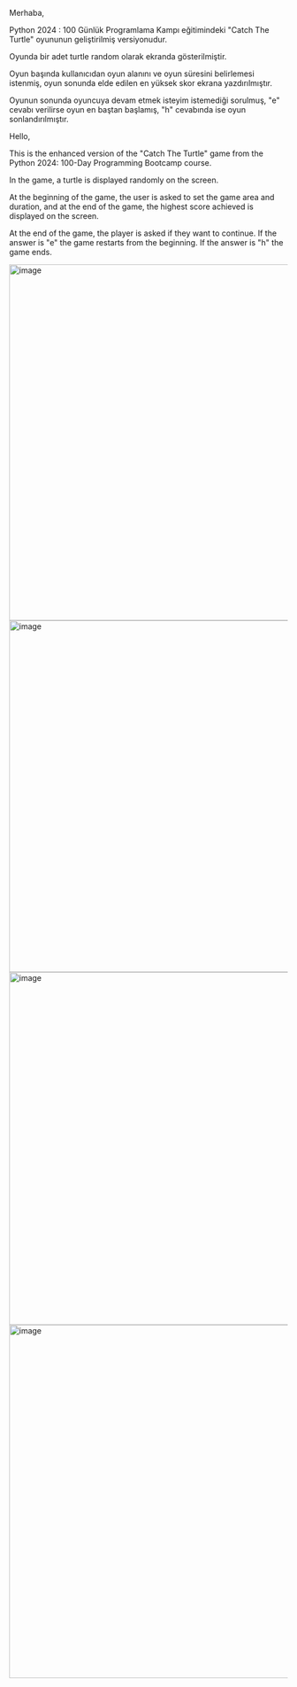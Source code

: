 Merhaba,

Python 2024 : 100 Günlük Programlama Kampı eğitimindeki "Catch The Turtle" oyununun geliştirilmiş versiyonudur.

Oyunda bir adet turtle random olarak ekranda gösterilmiştir.

Oyun başında kullanıcıdan oyun alanını ve oyun süresini belirlemesi istenmiş, oyun sonunda elde edilen en yüksek skor ekrana yazdırılmıştır.

Oyunun sonunda oyuncuya devam etmek isteyim istemediği sorulmuş, "e" cevabı verilirse oyun en baştan başlamış, "h" cevabında ise oyun sonlandırılmıştır.

Hello,

This is the enhanced version of the "Catch The Turtle" game from the Python 2024: 100-Day Programming Bootcamp course.

In the game, a turtle is displayed randomly on the screen.

At the beginning of the game, the user is asked to set the game area and duration, and at the end of the game, the highest score achieved is displayed on the screen.

At the end of the game, the player is asked if they want to continue. If the answer is "e" the game restarts from the beginning. If the answer is "h" the game ends.

<img width="643" alt="image" src="https://github.com/karalamaa/Python-Catch-the-Turtle/assets/174335460/7bf14779-0e80-4259-89eb-e4a2dbb25af6">

<img width="635" alt="image" src="https://github.com/karalamaa/Python-Catch-the-Turtle/assets/174335460/534fb99a-bd82-4dd2-8939-c8355e05e61b">

<img width="637" alt="image" src="https://github.com/karalamaa/Python-Catch-the-Turtle/assets/174335460/87e126f2-44ea-4280-8298-e6cd79364ac9">

<img width="638" alt="image" src="https://github.com/karalamaa/Python-Catch-the-Turtle/assets/174335460/f767f30a-4450-4fad-9e90-1ebaaf87108a">


